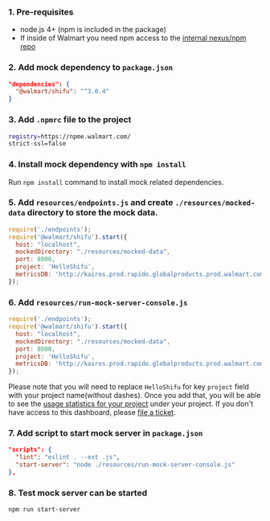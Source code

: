 ### 1. Pre-requisites

- node.js 4+ (npm is included in the package)
- If inside of Walmart you need npm access to the [internal nexus/npm repo](https://sde.walmart.com/docs/proximity/npm.html)

### 2. Add mock dependency to `package.json`

```json
"dependencies": {
  "@walmart/shifu": "^3.0.4"
}
```

### 3. Add `.npmrc` file to the project

```bash
registry=https://npme.walmart.com/
strict-ssl=false
```

### 4. Install mock dependency with `npm install`

Run `npm install` command to install mock related dependencies.

### 5. Add `resources/endpoints.js` and create `./resources/mocked-data` directory to store the mock data.

```js
require('./endpoints');
require('@walmart/shifu').start({
  host: "localhost",
  mockedDirectory: "./resources/mocked-data",
  port: 8000,
  project: 'HelloShifu',
  metricsDB: 'http://kairos.prod.rapido.globalproducts.prod.walmart.com/api/v1/datapoints'
});
```

### 6. Add `resources/run-mock-server-console.js`

```js
require('./endpoints');
require('@walmart/shifu').start({
  host: "localhost",
  mockedDirectory: "./resources/mocked-data",
  port: 8000,
  project: 'HelloShifu',
  metricsDB: 'http://kairos.prod.rapido.globalproducts.prod.walmart.com/api/v1/datapoints'
});
```
Please note that you will need to replace `HelloShifu` for key `project` field with your project name(without dashes). Once you add that, you will be able to see the [usage statistics for your project](https://prod.rapido.walmart.com/dashboard/db/shifu-usage) under your project. If you don't have access to this dashboard, please [file a ticket](https://jira.walmart.com/servicedesk/customer/portal/1403).

### 7. Add script to start mock server in `package.json`

``` json
"scripts": {
  "lint": "eslint . --ext .js",
  "start-server": "node ./resources/run-mock-server-console.js"
},
```

### 8. Test mock server can be started

``` bash
npm run start-server
```